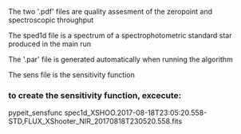 The two '.pdf' files are quality assesment of the zeropoint and spectroscopic throughput

The sped1d file is a spectrum of a spectrophotometric standard star produced in the main run

The '.par' file is generated automatically when running the algorithm

The sens file is the sensitivity function

### to create the sensitivity function, excecute:

pypeit_sensfunc spec1d_XSHOO.2017-08-18T23:05:20.558-STD,FLUX_XShooter_NIR_20170818T230520.558.fits


